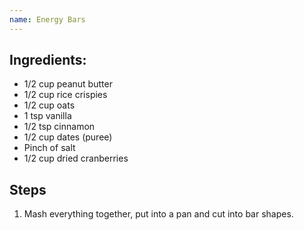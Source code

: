 ```yaml
---
name: Energy Bars
---
```

## Ingredients:
- 1/2 cup peanut butter
- 1/2 cup rice crispies
- 1/2 cup oats
- 1 tsp vanilla
- 1/2 tsp cinnamon
- 1/2 cup dates (puree)
- Pinch of salt
- 1/2 cup dried cranberries

## Steps
1. Mash everything together, put into a pan and cut into bar shapes.